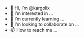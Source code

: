 - 👋 Hi, I’m @kargolix
- 👀 I’m interested in ...
- 🌱 I’m currently learning ...
- 💞️ I’m looking to collaborate on ...
- 📫 How to reach me ...

<!---
kargolix/kargolix is a ✨ special ✨ repository because its `README.md` (this file) appears on your GitHub profile.
You can click the Preview link to take a look at your changes.
--->
